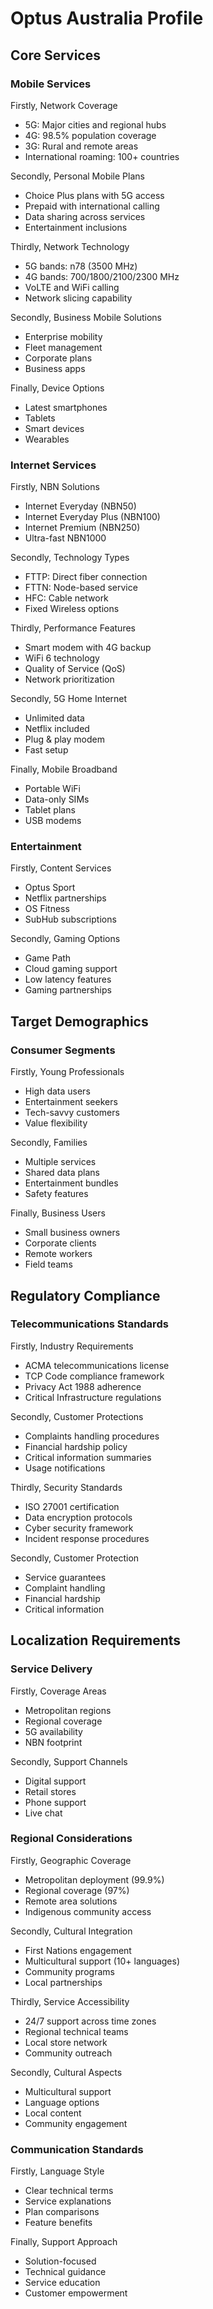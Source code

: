 # Optus Australia Profile

## Core Services

### Mobile Services
Firstly, Network Coverage
   - 5G: Major cities and regional hubs
   - 4G: 98.5% population coverage
   - 3G: Rural and remote areas
   - International roaming: 100+ countries

Secondly, Personal Mobile Plans
   - Choice Plus plans with 5G access
   - Prepaid with international calling
   - Data sharing across services
   - Entertainment inclusions

Thirdly, Network Technology
   - 5G bands: n78 (3500 MHz)
   - 4G bands: 700/1800/2100/2300 MHz
   - VoLTE and WiFi calling
   - Network slicing capability

Secondly, Business Mobile Solutions
   - Enterprise mobility
   - Fleet management
   - Corporate plans
   - Business apps

Finally, Device Options
   - Latest smartphones
   - Tablets
   - Smart devices
   - Wearables

### Internet Services
Firstly, NBN Solutions
   - Internet Everyday (NBN50)
   - Internet Everyday Plus (NBN100)
   - Internet Premium (NBN250)
   - Ultra-fast NBN1000

Secondly, Technology Types
   - FTTP: Direct fiber connection
   - FTTN: Node-based service
   - HFC: Cable network
   - Fixed Wireless options

Thirdly, Performance Features
   - Smart modem with 4G backup
   - WiFi 6 technology
   - Quality of Service (QoS)
   - Network prioritization

Secondly, 5G Home Internet
   - Unlimited data
   - Netflix included
   - Plug & play modem
   - Fast setup

Finally, Mobile Broadband
   - Portable WiFi
   - Data-only SIMs
   - Tablet plans
   - USB modems

### Entertainment
Firstly, Content Services
   - Optus Sport
   - Netflix partnerships
   - OS Fitness
   - SubHub subscriptions

Secondly, Gaming Options
   - Game Path
   - Cloud gaming support
   - Low latency features
   - Gaming partnerships

## Target Demographics

### Consumer Segments
Firstly, Young Professionals
   - High data users
   - Entertainment seekers
   - Tech-savvy customers
   - Value flexibility

Secondly, Families
   - Multiple services
   - Shared data plans
   - Entertainment bundles
   - Safety features

Finally, Business Users
   - Small business owners
   - Corporate clients
   - Remote workers
   - Field teams

## Regulatory Compliance

### Telecommunications Standards
Firstly, Industry Requirements
   - ACMA telecommunications license
   - TCP Code compliance framework
   - Privacy Act 1988 adherence
   - Critical Infrastructure regulations

Secondly, Customer Protections
   - Complaints handling procedures
   - Financial hardship policy
   - Critical information summaries
   - Usage notifications

Thirdly, Security Standards
   - ISO 27001 certification
   - Data encryption protocols
   - Cyber security framework
   - Incident response procedures

Secondly, Customer Protection
   - Service guarantees
   - Complaint handling
   - Financial hardship
   - Critical information

## Localization Requirements

### Service Delivery
Firstly, Coverage Areas
   - Metropolitan regions
   - Regional coverage
   - 5G availability
   - NBN footprint

Secondly, Support Channels
   - Digital support
   - Retail stores
   - Phone support
   - Live chat

### Regional Considerations
Firstly, Geographic Coverage
   - Metropolitan deployment (99.9%)
   - Regional coverage (97%)
   - Remote area solutions
   - Indigenous community access

Secondly, Cultural Integration
   - First Nations engagement
   - Multicultural support (10+ languages)
   - Community programs
   - Local partnerships

Thirdly, Service Accessibility
   - 24/7 support across time zones
   - Regional technical teams
   - Local store network
   - Community outreach

Secondly, Cultural Aspects
   - Multicultural support
   - Language options
   - Local content
   - Community engagement

### Communication Standards
Firstly, Language Style
   - Clear technical terms
   - Service explanations
   - Plan comparisons
   - Feature benefits

Finally, Support Approach
   - Solution-focused
   - Technical guidance
   - Service education
   - Customer empowerment
